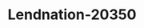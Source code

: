 ---
f_zip-code: 74055
f_state-code: OK
title: Lendnation-20350
f_phone: 918-274-4604
f_city-only: Owasso
f_address: 12701 East 86th Street N Owasso
f_location-unique-id: '20350'
slug: lendnation-20350
updated-on: '2024-05-30T13:46:58.046Z'
created-on: '2024-05-30T13:36:59.803Z'
published-on: '2024-05-30T13:54:32.469Z'
f_city-state: cms/city/owasso-ok.md
f_company: cms/company/lendnation.md
f_state: cms/state/oklahoma.md
layout: '[payday-loan].html'
tags: payday-loan
---